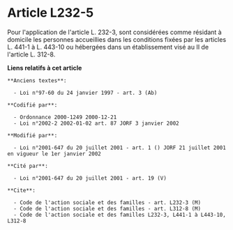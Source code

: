 # Article L232-5

Pour l'application de l'article L. 232-3, sont considérées comme résidant à domicile les personnes accueillies dans les
conditions fixées par les articles L. 441-1 à L. 443-10 ou hébergées dans un établissement visé au II de l'article L. 312-8.

**Liens relatifs à cet article**

	**Anciens textes**:

	  - Loi n°97-60 du 24 janvier 1997 - art. 3 (Ab)

	**Codifié par**:

	  - Ordonnance 2000-1249 2000-12-21
	  - Loi n°2002-2 2002-01-02 art. 87 JORF 3 janvier 2002

	**Modifié par**:

	  - Loi n°2001-647 du 20 juillet 2001 - art. 1 () JORF 21 juillet 2001 en vigueur le 1er janvier 2002

	**Cité par**:

	  - Loi n°2001-647 du 20 juillet 2001 - art. 19 (V)

	**Cite**:

	  - Code de l'action sociale et des familles - art. L232-3 (M)
	  - Code de l'action sociale et des familles - art. L312-8 (M)
	  - Code de l'action sociale et des familles L232-3, L441-1 à L443-10, L312-8
